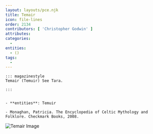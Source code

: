 ```yaml
---
layout: layouts/pce.njk
title: Temair
icon: file-lines
order: 2134
contributors: [ 'Christopher Godwin' ]
attributes:
categories:
  - 
entities:
  - ()
tags:
  - 
---
```

``` tab [group1:Info]
::: magazinestyle
Temair (Temuir) See Tara.

:::
```
``` tab [group1:Attributes]
```
``` tab [group1:Entities]
- **entities**: Temuir
```
``` tab [group1:Sources]
- Monaghan, Patricia. The Encyclopedia of Celtic Mythology and Folklore. Checkmark Books, 2008.
```
![Temair Image](https://upload.wikimedia.org/wikipedia/commons/thumb/c/cc/Stone_of_Destiny_2018-07-24.jpg/1200px-Stone_of_Destiny_2018-07-24.jpg)
